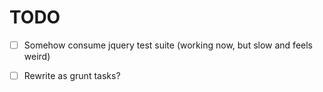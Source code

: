 
TODO
====

- [ ] Somehow consume jquery test suite (working now, but slow and feels weird)
- [ ] Rewrite as grunt tasks?


